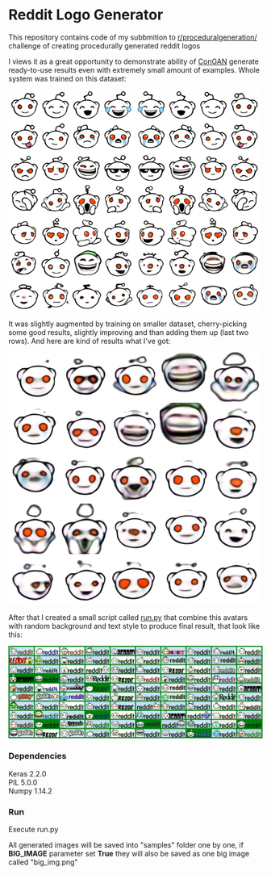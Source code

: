 # Reddit Logo Generator
This repository contains code of my subbmition to [r/proceduralgeneration/](https://www.reddit.com/r/proceduralgeneration/) challenge of creating procedurally generated reddit logos

I views it as a great opportunity to demonstrate ability of [ConGAN](https://github.com/Mylittlerapture/ConGAN) generate ready-to-use results even with extremely small amount of examples. Whole system was trained on this dataset:  

![](dataset.png)

It was slightly augmented by training on smaller dataset, cherry-picking some good results, slightly improving and than adding them up (last two rows).
And here are kind of results what I've got:  

![](results.png)

After that I created a small script called [run.py](run.py) that combine this avatars with random background and text style to produce final result, that look like this:  
  
![](big_img.png)



### Dependencies
Keras 2.2.0  
PIL 5.0.0  
Numpy 1.14.2  

### Run
Execute run.py

All generated images will be saved into "samples" folder one by one, if **BIG_IMAGE** parameter set **True** they will also be saved as one big image called "big_img.png"
